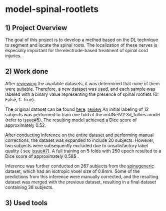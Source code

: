 # model-spinal-rootlets

## 1) Project Overview

The goal of this project is to develop a method based on the DL technique to segment and locate the spinal roots.
The localization of these nerves is especially important for the electrode-based treatment of spinal cord injuries.

## 2) Work done

After [reviewing](https://github.com/ivadomed/model-spinal-rootlets/issues/1#issue-1706345176) the available datasets,
it was determined that none of them were suitable.
Therefore, a new dataset was used, and each sample was labeled with a binary value representing the presence of
spinal rootlets (0: False, 1: True).

The original dataset can be
found [here](https://openneuro.org/datasets/ds004507/versions/1.0.1). [review](https://github.com/ivadomed/model-spinal-rootlets/issues/1#issue-1706345176)
An initial labeling of 12 subjects was performed to train one fold of the nnUNetV2 3d_fullres model (refer
to [issue#5](https://github.com/ivadomed/model-spinal-rootlets/issues/5)).
The resulting model achieved a Dice score of approximately 0.52.

After conducting inference on the entire dataset and performing manual corrections, the dataset was expanded to include
20 subjects. However, two subjects were subsequently excluded due to unsatisfactory label quality (
see [issue#7](https://github.com/ivadomed/model-spinal-rootlets/issues/7)).
A full training on 5 folds with 250 epoch resulted to a Dice score of approximately 0.58$ .

Inference was further conducted on 267 subjects from
the [spinegeneric](https://github.com/spine-generic/data-multi-subject#spine-generic-public-database-multi-subject)
dataset, which had an isotropic voxel size of 0.8mm. Some of the predictions from this inference were manually
corrected, and the resulting dataset was merged with the previous dataset, resulting in a final dataset containing 38
subjects.

## 3) Used tools 
